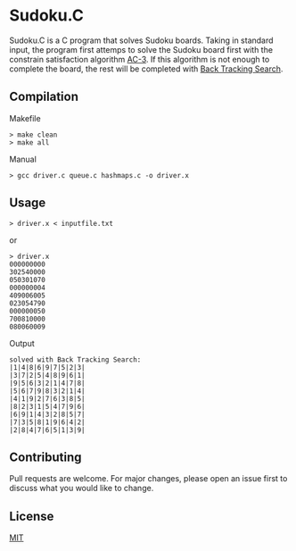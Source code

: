 # Sudoku.C

Sudoku.C is a C program that solves Sudoku boards. Taking in standard input, the program first
attemps to solve the Sudoku board first with the constrain satisfaction algorithm [AC-3](https://en.wikipedia.org/wiki/AC-3_algorithm).
If this algorithm is not enough to complete the board, the rest will be completed with [Back Tracking Search](https://en.wikipedia.org/wiki/Backtracking).

## Compilation

Makefile

```
> make clean
> make all
```

Manual

```
> gcc driver.c queue.c hashmaps.c -o driver.x
```

## Usage

```
> driver.x < inputfile.txt
```

or

```
> driver.x
000000000
302540000
050301070
000000004
409006005
023054790
000000050
700810000
080060009
```

Output

```
solved with Back Tracking Search:
|1|4|8|6|9|7|5|2|3|
|3|7|2|5|4|8|9|6|1|
|9|5|6|3|2|1|4|7|8|
|5|6|7|9|8|3|2|1|4|
|4|1|9|2|7|6|3|8|5|
|8|2|3|1|5|4|7|9|6|
|6|9|1|4|3|2|8|5|7|
|7|3|5|8|1|9|6|4|2|
|2|8|4|7|6|5|1|3|9|
```

## Contributing

Pull requests are welcome. For major changes, please open an issue first to discuss what you would like to change.

## License

[MIT](https://choosealicense.com/licenses/mit/)
